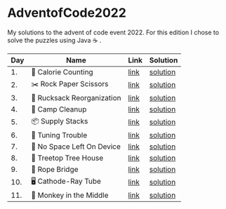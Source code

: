 # AdventofCode2022

My solutions to the advent of code event 2022. For this edition I chose to solve the puzzles using Java :coffee: .

| Day | Name                                       | Link                                         | Solution                                                                                                                |
| --- | ------------------------------------------ | -------------------------------------------- | ----------------------------------------------------------------------------------------------------------------------- |
| 1.  | :fork_and_knife: Calorie Counting          | [link](https://adventofcode.com/2022/day/1)  | [solution](https://github.com/LWLeijten/AdventofCode2022/tree/main/AdventOfCode2022/src/main/java/solutions/Day01.java) |
| 2.  | :scissors:	 Rock Paper Scissors            | [link](https://adventofcode.com/2022/day/2)  | [solution](https://github.com/LWLeijten/AdventofCode2022/tree/main/AdventOfCode2022/src/main/java/solutions/Day02.java) |
| 3.  | :school_satchel:		 Rucksack Reorganization | [link](https://adventofcode.com/2022/day/3)  | [solution](https://github.com/LWLeijten/AdventofCode2022/tree/main/AdventOfCode2022/src/main/java/solutions/Day03.java) |
| 4.  | :broom:		 Camp Cleanup                     | [link](https://adventofcode.com/2022/day/4)  | [solution](https://github.com/LWLeijten/AdventofCode2022/tree/main/AdventOfCode2022/src/main/java/solutions/Day04.java) |
| 5.  | :package:		 Supply Stacks                  | [link](https://adventofcode.com/2022/day/5)  | [solution](https://github.com/LWLeijten/AdventofCode2022/tree/main/AdventOfCode2022/src/main/java/solutions/Day05.java) |
| 6.  | :signal_strength:		 Tuning Trouble         | [link](https://adventofcode.com/2022/day/6)  | [solution](https://github.com/LWLeijten/AdventofCode2022/tree/main/AdventOfCode2022/src/main/java/solutions/Day06.java) |
| 7.  | :minidisc:		 No Space Left On Device       | [link](https://adventofcode.com/2022/day/7)  | [solution](https://github.com/LWLeijten/AdventofCode2022/tree/main/AdventOfCode2022/src/main/java/solutions/Day07.java) |
| 8.  | :evergreen_tree:		 Treetop Tree House      | [link](https://adventofcode.com/2022/day/8)  | [solution](https://github.com/LWLeijten/AdventofCode2022/tree/main/AdventOfCode2022/src/main/java/solutions/Day08.java) |
| 9.  | :bridge_at_night:		 Rope Bridge            | [link](https://adventofcode.com/2022/day/9)  | [solution](https://github.com/LWLeijten/AdventofCode2022/tree/main/AdventOfCode2022/src/main/java/solutions/Day09.java) |
| 10. | :desktop_computer:		 Cathode-Ray Tube      | [link](https://adventofcode.com/2022/day/10) | [solution](https://github.com/LWLeijten/AdventofCode2022/tree/main/AdventOfCode2022/src/main/java/solutions/Day10.java) |
| 11. | :monkey:		 Monkey in the Middle            | [link](https://adventofcode.com/2022/day/11) | [solution](https://github.com/LWLeijten/AdventofCode2022/tree/main/AdventOfCode2022/src/main/java/solutions/Day11.java) |
